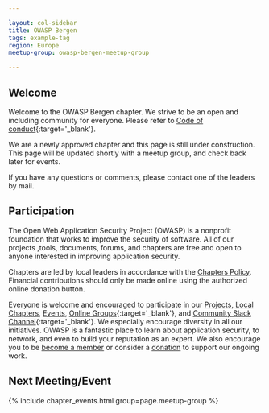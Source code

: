 ```yaml
---

layout: col-sidebar
title: OWASP Bergen
tags: example-tag
region: Europe
meetup-group: owasp-bergen-meetup-group

---
```


## Welcome
Welcome to the OWASP Bergen chapter. We strive to be an open and including community for everyone. Please refer to [Code of conduct](https://owasp.org/www-policy/operational/code-of-conduct/){:target='_blank'}.

We are a newly approved chapter and this page is still under construction. This page will be updated shortly with a meetup group, and check back later for events.

If you have any questions or comments, please contact one of the leaders by mail.

## Participation
The Open Web Application Security Project (OWASP) is a nonprofit foundation that works to improve the security of software. All of our projects ,tools, documents, forums, and chapters are free and open to anyone interested in improving application security. 

Chapters are led by local leaders in accordance with the [Chapters Policy](/www-policy/operational/chapters). Financial contributions should only be made online using the authorized online donation button. 

Everyone is welcome and encouraged to participate in our [Projects](/projects/), [Local Chapters](/chapters/), [Events](/events/), [Online Groups](https://groups.google.com/a/owasp.com/){:target='_blank'}, and [Community Slack Channel](https://owasp.slack.com/){:target='_blank'}. We especially encourage diversity in all our initiatives. OWASP is a fantastic place to learn about application security, to network, and even to build your reputation as an expert. We also encourage you to be [become a member](/membership/) or consider a [donation](/donate/) to support our ongoing work.

Next Meeting/Event <!-- You should keep this section as it will populate your meetup events -->
---------------------
{% include chapter_events.html group=page.meetup-group %}

